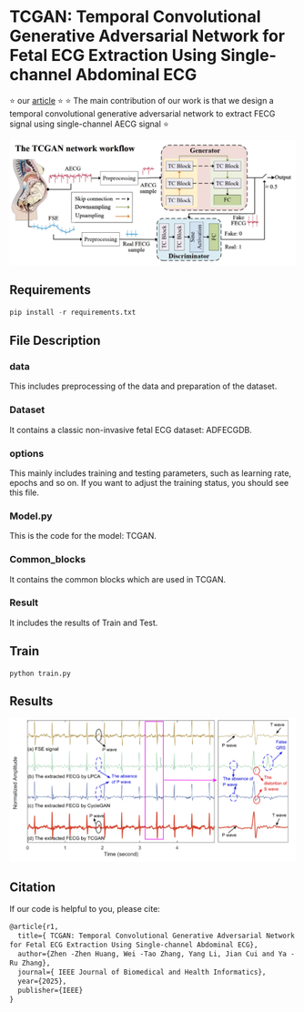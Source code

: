 # TCGAN: Temporal Convolutional Generative Adversarial Network for Fetal ECG Extraction Using Single-channel Abdominal ECG

⭐ our [article](https://ieeexplore.ieee.org/document/10818591) ⭐ 
⭐ The main contribution of our work is that we design a temporal convolutional generative adversarial network to extract FECG signal using single-channel AECG signal ⭐ 

![](./img/fig1.png)

## Requirements

```python
pip install -r requirements.txt
```
## File Description
### data
This includes preprocessing of the data and preparation of the dataset.
### Dataset
It contains a classic non-invasive fetal ECG dataset: ADFECGDB.
### options
This mainly includes training and testing parameters, such as learning rate, epochs and so on. If you want to adjust the training status, you should see this file.
### Model.py
This is the code for the model: TCGAN.
### Common_blocks
It contains the common blocks which are used in TCGAN.
### Result
It includes the results of Train and Test.


## Train
```
python train.py
```
## Results

![](./img/fig2.png)

## Citation
If our code is helpful to you, please cite:

```
@article{r1,
  title={ TCGAN: Temporal Convolutional Generative Adversarial Network for Fetal ECG Extraction Using Single-channel Abdominal ECG},
  author={Zhen -Zhen Huang, Wei -Tao Zhang, Yang Li, Jian Cui and Ya -Ru Zhang},
  journal={ IEEE Journal of Biomedical and Health Informatics},
  year={2025},
  publisher={IEEE}
}
```


